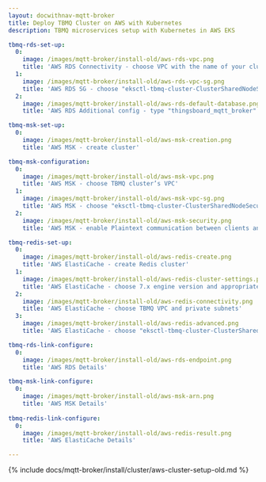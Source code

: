 ```yaml
---
layout: docwithnav-mqtt-broker
title: Deploy TBMQ Cluster on AWS with Kubernetes
description: TBMQ microservices setup with Kubernetes in AWS EKS

tbmq-rds-set-up:
  0:
    image: /images/mqtt-broker/install-old/aws-rds-vpc.png
    title: 'AWS RDS Connectivity - choose VPC with the name of your cluster'
  1:
    image: /images/mqtt-broker/install-old/aws-rds-vpc-sg.png
    title: 'AWS RDS SG - choose "eksctl-tbmq-cluster-ClusterSharedNodeSecurityGroup-*" security group'
  2:
    image: /images/mqtt-broker/install-old/aws-rds-default-database.png
    title: 'AWS RDS Additional config - type "thingsboard_mqtt_broker" for the initial database name'

tbmq-msk-set-up:
  0:
    image: /images/mqtt-broker/install-old/aws-msk-creation.png
    title: 'AWS MSK - create cluster'

tbmq-msk-configuration:
  0:
    image: /images/mqtt-broker/install-old/aws-msk-vpc.png
    title: 'AWS MSK - choose TBMQ cluster’s VPC'
  1:
    image: /images/mqtt-broker/install-old/aws-msk-vpc-sg.png
    title: 'AWS MSK - choose "eksctl-tbmq-cluster-ClusterSharedNodeSecurityGroup-*" security group'
  2:
    image: /images/mqtt-broker/install-old/aws-msk-security.png
    title: 'AWS MSK - enable Plaintext communication between clients and brokers'

tbmq-redis-set-up:
  0:
    image: /images/mqtt-broker/install-old/aws-redis-create.png
    title: 'AWS ElastiCache - create Redis cluster'
  1:
    image: /images/mqtt-broker/install-old/aws-redis-cluster-settings.png
    title: 'AWS ElastiCache - choose 7.x engine version and appropriate Node type'
  2:
    image: /images/mqtt-broker/install-old/aws-redis-connectivity.png
    title: 'AWS ElastiCache - choose TBMQ VPC and private subnets'  
  3:
    image: /images/mqtt-broker/install-old/aws-redis-advanced.png
    title: 'AWS ElastiCache - choose "eksctl-tbmq-cluster-ClusterSharedNodeSecurityGroup-*" security group'

tbmq-rds-link-configure:
  0:
    image: /images/mqtt-broker/install-old/aws-rds-endpoint.png
    title: 'AWS RDS Details'

tbmq-msk-link-configure:
  0:
    image: /images/mqtt-broker/install-old/aws-msk-arn.png
    title: 'AWS MSK Details'
    
tbmq-redis-link-configure:
  0:
    image: /images/mqtt-broker/install-old/aws-redis-result.png
    title: 'AWS ElastiCache Details'

---
```


{% include docs/mqtt-broker/install/cluster/aws-cluster-setup-old.md %}
